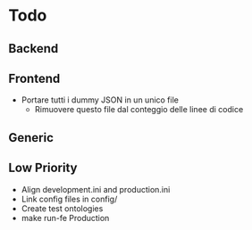 # Todo

## Backend

      

## Frontend

 - Portare tutti i dummy JSON in un unico file
    - Rimuovere questo file dal conteggio delle linee di codice 


## Generic


## Low Priority

 - Align development.ini and production.ini
 - Link config files in config/
 - Create test ontologies
 - make run-fe Production